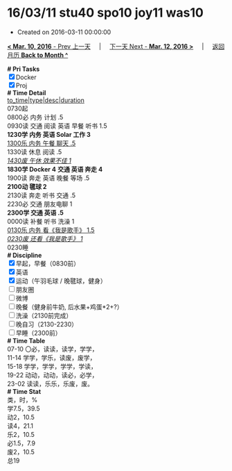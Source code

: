 # 16/03/11 stu40 spo10 joy11 was10

- Created on 2016-03-11 00:00:00

[**< Mar. 10, 2016** - Prev 上一天](_archived/lifelogs/2016/03/d10.md) &nbsp; &nbsp; | &nbsp; &nbsp; [下一天 Next - **Mar. 12, 2016 >**](_archived/lifelogs/2016/03/d12.md) &nbsp; &nbsp; |  &nbsp; &nbsp; [返回月历 **Back to Month ^**](_archived/lifelogs/2016/03/index.md)
<br/><div><b># Pri Tasks</b></div><div><input checked="true" type="checkbox"/>Docker</div><div><input checked="true" type="checkbox"/>Proj</div><div><b># Time Detail</b></div><div><u>to_time|type|desc|duration</u></div><div>0730起</div><div>0800必 内务 计划 .5</div><div>0930读 交通 阅读 英语 早餐 听书 1.5</div><div><b>1230学 内务 英语 Solar 工作 3</b></div><div><u>1300乐 内务 午餐 聊天 .5</u></div><div>1330读 休息 阅读 .5</div><div><u><i>1430废 午休 效果不佳 1</i></u></div><div><b>1830学 Docker 4</b> <b>交通 英语 奔走 4</b></div><div>1900读 奔走 英语 晚餐 等场 .5</div><div><b>2100动 毽球 2</b></div><div>2130读 奔走 听书 交通 .5</div><div>2230必 交通 朋友电聊 1</div><div><b>2300学 交通 英语 .5</b></div><div>0000读 补餐 听书 洗澡 1</div><div><u>0130乐 内务 看《我是歌手》 1.5</u></div><div><u><i>0230废 还看《我是歌手》 1</i></u></div><div>0230睡</div><div><b># Discipline</b></div><div><input checked="true" type="checkbox"/>早起，早餐（0830前）</div><div><input checked="true" type="checkbox"/>英语</div><div><input checked="true" type="checkbox"/>运动（午羽毛球 / 晚毽球，健身）</div><div><input type="checkbox"/>朋友圈</div><div><input type="checkbox"/>微博</div><div><input type="checkbox"/>晚餐（健身前牛奶, 后水果+鸡蛋*2+?）</div><div><input type="checkbox"/>洗澡（2130前完成）</div><div><input type="checkbox"/>晚自习（2130-2230）</div><div><input type="checkbox"/>早睡（2300前）</div><div><b># Time Table</b></div><div>07-10 〇必，读读，读学，学学，</div><div>11-14 学学，学乐，读废，废学，</div><div>15-18 学学，学学，学学，学读，</div><div>19-22 动动，动动，读必，必学，</div><div>23-02 读读，乐乐，乐废，废。</div><div><b># Time Stat</b></div><div>类，时，%</div><div>学7.5，39.5</div><div>动2，10.5</div><div>读4，21.1</div><div>乐2，10.5</div><div>必1.5，7.9</div><div>废2，10.5</div><div>总19</div>
